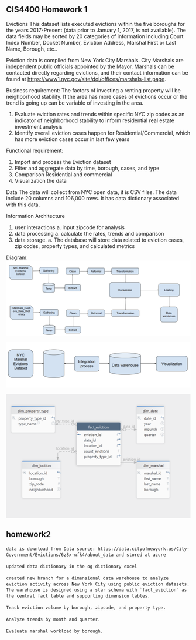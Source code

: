 ## CIS4400 Homework 1 

Evictions
This dataset lists executed evictions within the five boroughs for the years 2017-Present (data prior to January 1, 2017, is not available). The data fields may be sorted by 20 categories of information including Court Index Number, Docket Number, Eviction Address, Marshal First or Last Name, Borough, etc..

Eviction data is compiled from New York City Marshals. City Marshals are independent public officials appointed by the Mayor. Marshals can be contacted directly regarding evictions, and their contact information can be found at https://www1.nyc.gov/site/doi/offices/marshals-list.page.

Business requirement: 
The factors of investing a renting property will be neighborhood stability. If the area has more cases of evictions occur or the trend is going up can be variable of investing in the area. 
1.	Evaluate eviction rates and trends within specific NYC zip codes as an indicator of neighborhood stability to inform residential real estate investment analysis
2.	Identify overall eviction cases happen for Residential/Commercial, which has more eviction cases occur in last few years

Functional requirement: 
1.	Import and process the Eviction dataset 
2.	Filter and aggregate data by time, borough, cases, and type
3.	Comparison Residential and commercial
4.	Visualization the data 


Data 
	The data will collect from NYC open data, it is CSV files. The data include 20 columns and 106,000 rows. It has data dictionary associated with this data. 


Information Architecture
1.	user interactions
a.	input zipcode for analysis 
2.	data processing
a.	calculate the rates, trends and comparison
3.	data storage.
a.	The database will store data related to eviction cases, zip codes, property types, and calculated metrics

Diagram: 
![alt text](docs/diagram/IA.png)

![alt text](docs/diagram/DA.png)

![alt text](<docs/Dimensional Modeling.png>)




## homework2 
	data is download from Data source: https://data.cityofnewyork.us/City-Government/Evictions/6z8x-wfk4/about_data and stored at azure 

	updated data dictionary in the og dictionary excel

	created new branch for a dimensional data warehouse to analyze eviction activity across New York City using public eviction datasets. The warehouse is designed using a star schema with `fact_eviction` as the central fact table and supporting dimension tables.

	Track eviction volume by borough, zipcode, and property type.

	Analyze trends by month and quarter.

	Evaluate marshal workload by borough.

	